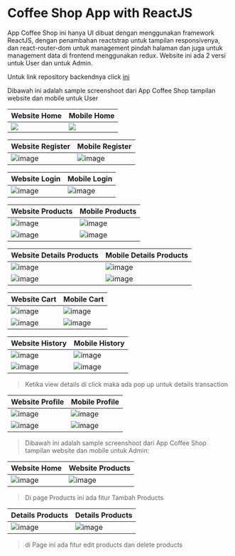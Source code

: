 # Coffee Shop App with ReactJS

App Coffee Shop ini hanya UI dibuat dengan menggunakan framework ReactJS,
dengan penambahan reactstrap untuk tampilan responsivenya, dan react-router-dom untuk management pindah halaman dan juga untuk management data di frontend menggunakan redux. Website ini ada 2 versi untuk User dan untuk Admin.

Untuk link repository backendnya click [ini](https://github.com/roufurrohim/tester)

Dibawah ini adalah sample screenshoot dari App Coffee Shop tampilan website dan mobile untuk User

Website Home | Mobile Home
----------------------|---------------------
![](img/web/landingBeforeLogin.png)| ![](img/mobileUser/landingMobile.png)


Website Register | Mobile Register
----------------------|--------------------
![image](img/web/signUp.png) | ![image](img/mobileUser/register.png)

Website Login | Mobile Login
----------------------|--------------------
![image](img/web/login.png)|![image](img/mobileUser/login.png)


Website Products | Mobile Products
-------------------|----------------------
![image](img/web/products1.png)|![image](img/mobileUser/products1.png)
![image](img/web/products2.png)|![image](img/mobileUser/products2.png)



Website Details Products |Mobile Details Products
-------------------------|-----------------------
![image](img/web/deatils1.png)|![image](img/mobileUser/details1.png)
![image](img/web/deatils2.png)|![image](img/mobileUser/details2.png)


Website Cart|Mobile Cart
--------------------|----------------------
![image](img/web/cart1.png)|![image](img/mobileUser/cart1.png)
![image](img/web/cart2.png)|![image](img/mobileUser/cart2.png)



Website History|Mobile History
-------------------------|--------------------
![image](img/web/history1.png)|![image](img/mobileUser/history.png)
![image](img/web/history2.png)|![image](img/mobileUser/detailsHistory.png)

>Ketika view details di click maka ada pop up untuk details transaction


Website Profile|Mobile Profile
-------------------|--------------------
![image](img/web/profile1.png)|![image](img/mobileUser/profile1.png)
![image](img/web/profile2.png)|![image](img/mobileUser/profile2.png)


>Dibawah ini adalah sample screenshoot dari App Coffee Shop tampilan website dan mobile untuk Admin:

Website Home|Website Products
---------------------|--------------------
![image](img/webAdmin/landingAdmin.png)|![image](img/webAdmin/products.png)

>Di page Products ini ada fitur Tambah Products

Details Products|Details Products
---------------------|--------------------
![image](img/webAdmin/detailsProducts.png)|![image](img/webAdmin/edit.png)

>di Page ini ada fitur edit products dan delete products
